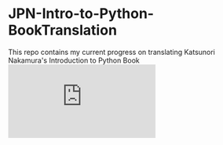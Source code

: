 # JPN-Intro-to-Python-BookTranslation

This repo contains my current progress on translating Katsunori Nakamura's Introduction to Python Book
![alt text](https://github.com/rluuy/JPN-Intro-to_Python-BookTranslation/blob/main/JPN-521-Translation-Collated.pdf?raw=true)
